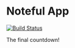 Noteful App
============================
[![Build Status](https://travis-ci.org/thinkful-ei27/john-young-noteful-v4.svg?branch=master)](https://travis-ci.org/thinkful-ei27/john-young-noteful-v4)

The final countdown!